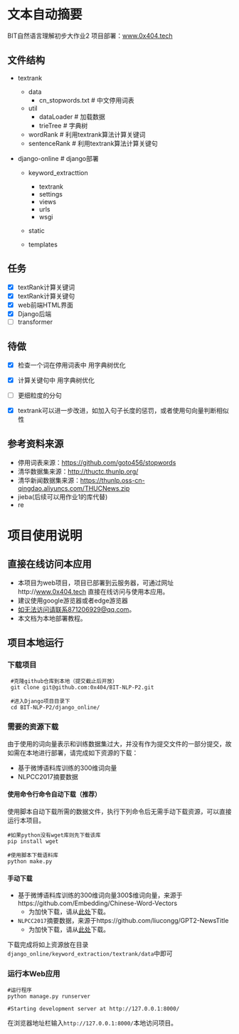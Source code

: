 # 文本自动摘要
BIT自然语言理解初步大作业2 
项目部署：www.0x404.tech

## 文件结构

* textrank
  * data
    * cn_stopwords.txt    # 中文停用词表
  * util
    * dataLoader    # 加载数据
    * trieTree    # 字典树
  * wordRank    # 利用textrank算法计算关键词
  * sentenceRank    # 利用textrank算法计算关键句

* django-online    # django部署
  * keyword_extracttion
    * textrank
    * settings
    * views
    * urls
    * wsgi

  * static
  * templates
  

## 任务

- [x] textRank计算关键词
- [x] textRank计算关键句
- [x] web前端HTML界面
- [x] Django后端
- [ ] transformer

## 待做
- [x] 检查一个词在停用词表中 用字典树优化
- [x] 计算关键句中 用字典树优化
- [ ] 更细粒度的分句
- [x] textrank可以进一步改进，如加入句子长度的惩罚，或者使用句向量判断相似性


## 参考资料来源

* 停用词表来源：https://github.com/goto456/stopwords
* 清华数据集来源：http://thuctc.thunlp.org/
* 清华新闻数据集来源：https://thunlp.oss-cn-qingdao.aliyuncs.com/THUCNews.zip
* jieba(后续可以用作业1的库代替)
* re

# 项目使用说明

## 直接在线访问本应用

* 本项目为web项目，项目已部署到云服务器，可通过网址http://www.0x404.tech 直接在线访问与使用本应用。
* 建议使用google游览器或者edge游览器
* 如无法访问请联系871206929@qq.com。
* 本文档为本地部署教程。

## 项目本地运行

### 下载项目


```shell
 #克隆github仓库到本地（提交截止后开放）
 git clone git@github.com:0x404/BIT-NLP-P2.git
 
 #进入Django项目目录下
 cd BIT-NLP-P2/django_online/
```

### 需要的资源下载

由于使用的词向量表示和训练数据集过大，并没有作为提交文件的一部分提交，故如需在本地进行部署，请完成如下资源的下载：

+ 基于微博语料库训练的$300$维词向量
+ NLPCC2017摘要数据

#### 使用命令行命令自动下载（推荐）

使用脚本自动下载所需的数据文件，执行下列命令后无需手动下载资源，可以直接运行本项目。

```shell
#如果python没有wget库则先下载该库
pip install wget

#使用脚本下载语料库
python make.py
```

#### 手动下载

* 基于微博语料库训练的$300$维词向量300$维词向量，来源于https://github.com/Embedding/Chinese-Word-Vectors
  * 为加快下载，请从[此处](http://image-hosting-404.oss-cn-beijing.aliyuncs.com/source/sgns.weibo.word.zip)下载。
* `NLPCC2017`摘要数据，来源于https://github.com/liucongg/GPT2-NewsTitle
  * 为加快下载，请从[此处](http://image-hosting-404.oss-cn-beijing.aliyuncs.com/source/nlpcc_data.json)下载。

下载完成将如上资源放在目录`django_online/keyword_extraction/textrank/data`中即可

### 运行本Web应用

```shell
#运行程序
python manage.py runserver

#Starting development server at http://127.0.0.1:8000/
```

在浏览器地址栏输入`http://127.0.0.1:8000/`本地访问项目。



